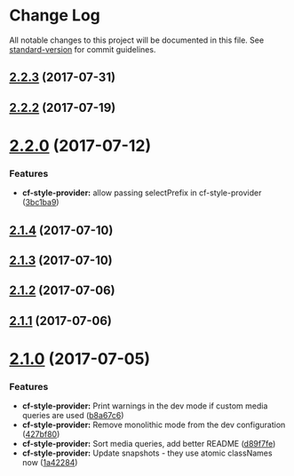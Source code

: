 # Change Log

All notable changes to this project will be documented in this file.
See [standard-version](https://github.com/conventional-changelog/standard-version) for commit guidelines.

<a name="2.2.3"></a>
## [2.2.3](https://github.com/koddsson/cf-ui/compare/cf-style-provider@2.2.2...cf-style-provider@2.2.3) (2017-07-31)




<a name="2.2.2"></a>
## [2.2.2](https://github.com/cloudflare/cf-ui/compare/cf-style-provider@2.2.1...cf-style-provider@2.2.2) (2017-07-19)




<a name="2.2.0"></a>
# [2.2.0](https://github.com/sejoker/cf-ui/compare/cf-style-provider@2.1.2...cf-style-provider@2.2.0) (2017-07-12)


### Features

* **cf-style-provider:** allow passing selectPrefix in cf-style-provider ([3bc1ba9](https://github.com/sejoker/cf-ui/commit/3bc1ba9))




<a name="2.1.4"></a>
## [2.1.4](https://github.com/koddsson/cf-ui/compare/cf-style-provider@2.1.3...cf-style-provider@2.1.4) (2017-07-10)




<a name="2.1.3"></a>
## [2.1.3](https://github.com/koddsson/cf-ui/compare/cf-style-provider@2.1.2...cf-style-provider@2.1.3) (2017-07-10)




<a name="2.1.2"></a>
## [2.1.2](https://github.com/cloudflare/cf-ui/compare/cf-style-provider@2.1.0...cf-style-provider@2.1.2) (2017-07-06)




<a name="2.1.1"></a>
## [2.1.1](https://github.com/koddsson/cf-ui/compare/cf-style-provider@2.1.0...cf-style-provider@2.1.1) (2017-07-06)




<a name="2.1.0"></a>
# [2.1.0](https://github.com/cloudflare/cf-ui/compare/cf-style-provider@2.0.2...cf-style-provider@2.1.0) (2017-07-05)


### Features

* **cf-style-provider:** Print warnings in the dev mode if custom media queries are used ([b8a67c6](https://github.com/cloudflare/cf-ui/commit/b8a67c6))
* **cf-style-provider:** Remove monolithic mode from the dev configuration ([427bf80](https://github.com/cloudflare/cf-ui/commit/427bf80))
* **cf-style-provider:** Sort media queries, add better README ([d89f7fe](https://github.com/cloudflare/cf-ui/commit/d89f7fe))
* **cf-style-provider:** Update snapshots - they use atomic classNames now ([1a42284](https://github.com/cloudflare/cf-ui/commit/1a42284))
